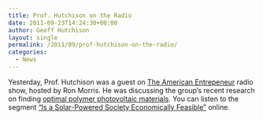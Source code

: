 ```yaml
---
title: Prof. Hutchison on the Radio
date: 2011-09-23T14:24:30+00:00
author: Geoff Hutchison
layout: single
permalink: /2011/09/prof-hutchison-on-the-radio/
categories:
  - News
---
```

Yesterday, Prof. Hutchison was a guest on [The American Entrepeneur](http://taeradio.com/) radio show, hosted by Ron Morris. He was discussing the group&#8217;s recent research on finding [optimal polymer photovoltaic materials](http://hutchison.chem.pitt.edu/2011/07/134/). You can listen to the segment [&#8220;Is a Solar-Powered Society Economically Feasible&#8221;](http://taeradio.com/episodes/archive/3326/is-a-solar-powered-society-economically-feasible/) online.
